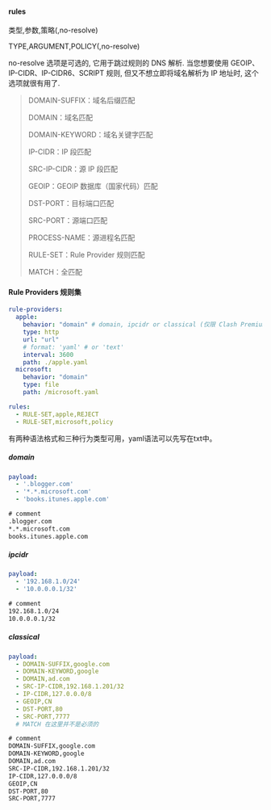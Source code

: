 #### rules

类型,参数,策略(,no-resolve)

TYPE,ARGUMENT,POLICY(,no-resolve)

no-resolve 选项是可选的, 它用于跳过规则的 DNS 解析. 当您想要使用 GEOIP、IP-CIDR、IP-CIDR6、SCRIPT 规则, 但又不想立即将域名解析为 IP 地址时, 这个选项就很有用了.

>DOMAIN-SUFFIX：域名后缀匹配
>
>DOMAIN：域名匹配
>
>DOMAIN-KEYWORD：域名关键字匹配
>
>IP-CIDR：IP 段匹配
>
>SRC-IP-CIDR：源 IP 段匹配
>
>GEOIP：GEOIP 数据库（国家代码）匹配
>
>DST-PORT：目标端口匹配
>
>SRC-PORT：源端口匹配
>
>PROCESS-NAME：源进程名匹配
>
>RULE-SET：Rule Provider 规则匹配
>
>MATCH：全匹配



#### Rule Providers 规则集

```yaml
rule-providers:
  apple:
    behavior: "domain" # domain, ipcidr or classical (仅限 Clash Premium 内核)
    type: http
    url: "url"
    # format: 'yaml' # or 'text'
    interval: 3600
    path: ./apple.yaml
  microsoft:
    behavior: "domain"
    type: file
    path: /microsoft.yaml

rules:
  - RULE-SET,apple,REJECT
  - RULE-SET,microsoft,policy
```

有两种语法格式和三种行为类型可用，yaml语法可以先写在txt中。

##### domain

```yaml
payload:
  - '.blogger.com'
  - '*.*.microsoft.com'
  - 'books.itunes.apple.com'
```

```txt
# comment
.blogger.com
*.*.microsoft.com
books.itunes.apple.com
```

##### ipcidr

```yaml
payload:
  - '192.168.1.0/24'
  - '10.0.0.0.1/32'
```

```txt
# comment
192.168.1.0/24
10.0.0.0.1/32
```

##### classical

```yaml
payload:
  - DOMAIN-SUFFIX,google.com
  - DOMAIN-KEYWORD,google
  - DOMAIN,ad.com
  - SRC-IP-CIDR,192.168.1.201/32
  - IP-CIDR,127.0.0.0/8
  - GEOIP,CN
  - DST-PORT,80
  - SRC-PORT,7777
  # MATCH 在这里并不是必须的
```

```txt
# comment
DOMAIN-SUFFIX,google.com
DOMAIN-KEYWORD,google
DOMAIN,ad.com
SRC-IP-CIDR,192.168.1.201/32
IP-CIDR,127.0.0.0/8
GEOIP,CN
DST-PORT,80
SRC-PORT,7777
```

